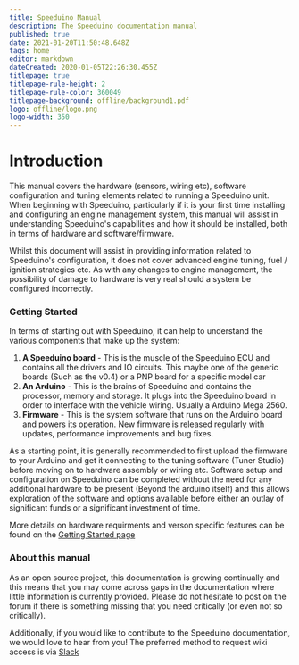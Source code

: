```yaml
---
title: Speeduino Manual
description: The Speeduino documentation manual
published: true
date: 2021-01-20T11:50:48.648Z
tags: home
editor: markdown
dateCreated: 2020-01-05T22:26:30.455Z
titlepage: true
titlepage-rule-height: 2
titlepage-rule-color: 360049
titlepage-background: offline/background1.pdf
logo: offline/logo.png
logo-width: 350
---
```


# Introduction
This manual covers the hardware (sensors, wiring etc), software configuration and tuning elements related to running a Speeduino unit. When beginning with Speeduino, particularly if it is your first time installing and configuring an engine management system, this manual will assist in understanding Speeduino's capabilities and how it should be installed, both in terms of hardware and software/firmware.

Whilst this document will assist in providing information related to Speeduino's configuration, it does not cover advanced engine tuning, fuel / ignition strategies etc. As with any changes to engine management, the possibility of damage to hardware is very real should a system be configured incorrectly.

### Getting Started

In terms of starting out with Speeduino, it can help to understand the various components that make up the system:

1. **A Speeduino board** - This is the muscle of the Speeduino ECU and contains all the drivers and IO circuits. This maybe one of the generic boards (Such as the v0.4) or a PNP board for a specific model car
2. **An Arduino** - This is the brains of Speeduino and contains the processor, memory and storage. It plugs into the Speeduino board in order to interface with the vehicle wiring. Usually a Arduino Mega 2560.
3. **Firmware** - This is the system software that runs on the Arduino board and powers its operation. New firmware is released regularly with updates, performance improvements and bug fixes. 

As a starting point, it is generally recommended to first upload the firmware to your Arduino and get it connecting to the tuning software (Tuner Studio) before moving on to hardware assembly or wiring etc. Software setup and configuration on Speeduino can be completed without the need for any additional hardware to be present (Beyond the arduino itself) and this allows exploration of the software and options available before either an outlay of significant funds or a significant investment of time.

More details on hardware requirments and verson specific features can be found on the [Getting Started page](/en/Getting_Started)

### About this manual

As an open source project, this documentation is growing continually and this means that you may come across gaps in the documentation where little information is currently provided. Please do not hesitate to post on the forum if there is something missing that you need critically (or even not so critically).

Additionally, if you would like to contribute to the Speeduino documentation, we would love to hear from you! The preferred method to request wiki access is via [Slack](https://speeduino.com/forum/app.php/page/slack)
